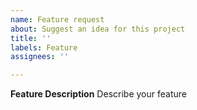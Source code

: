 ```yaml
---
name: Feature request
about: Suggest an idea for this project
title: ''
labels: Feature
assignees: ''

---
```


**Feature Description**
Describe your feature

